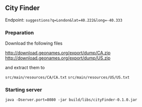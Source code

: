 ## City Finder

Endpoint: `suggestions?q=London&lat=40.222&long=-40.333`

### Preparation

Download the following files

http://download.geonames.org/export/dump/CA.zip
http://download.geonames.org/export/dump/US.zip

and extract them to

`src/main/resources/CA/CA.txt`
`src/main/resources/US/US.txt`

### Starting server

`java -Dserver.port=8080 -jar build/libs/cityFinder-0.1.0.jar`

